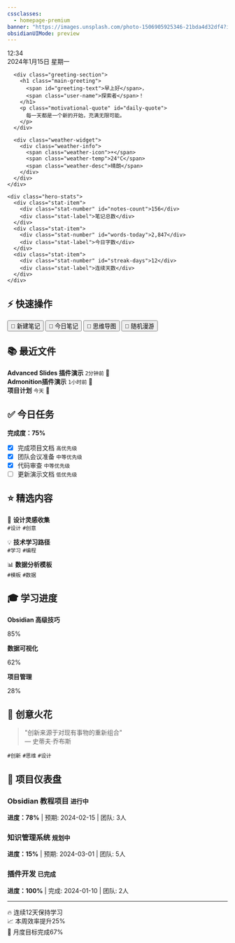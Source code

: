 ```yaml
---
cssclasses:
  - homepage-premium
banner: "https://images.unsplash.com/photo-1506905925346-21bda4d32df4?ixlib=rb-4.0.3&auto=format&fit=crop&w=2070&q=80"
obsidianUIMode: preview
---
```


<div class="homepage-container">
  <div class="background-overlay"></div>
  
  <div class="hero-section">
    <div class="hero-content">
      <div class="time-display">
        <div class="current-time" id="live-time">12:34</div>
        <div class="current-date" id="live-date">2024年1月15日 星期一</div>
      </div>
      
      <div class="greeting-section">
        <h1 class="main-greeting">
          <span id="greeting-text">早上好</span>，
          <span class="user-name">探索者</span>！
        </h1>
        <p class="motivational-quote" id="daily-quote">
          每一天都是一个新的开始，充满无限可能。
        </p>
      </div>
      
      <div class="weather-widget">
        <div class="weather-info">
          <span class="weather-icon">☀️</span>
          <span class="weather-temp">24°C</span>
          <span class="weather-desc">晴朗</span>
        </div>
      </div>
    </div>
    
    <div class="hero-stats">
      <div class="stat-item">
        <div class="stat-number" id="notes-count">156</div>
        <div class="stat-label">笔记总数</div>
      </div>
      <div class="stat-item">
        <div class="stat-number" id="words-today">2,847</div>
        <div class="stat-label">今日字数</div>
      </div>
      <div class="stat-item">
        <div class="stat-number" id="streak-days">12</div>
        <div class="stat-label">连续天数</div>
      </div>
    </div>
  </div>

  <div class="main-content">
    <div class="quick-actions-panel">
      <h2 class="section-title">
        <span class="section-icon">⚡</span>
        快速操作
      </h2>
      <div class="quick-buttons">
        <button class="action-btn primary">
          <span class="btn-icon">📝</span>
          <span class="btn-text">新建笔记</span>
        </button>
        <button class="action-btn secondary">
          <span class="btn-icon">📅</span>
          <span class="btn-text">今日笔记</span>
        </button>
        <button class="action-btn accent">
          <span class="btn-icon">🎨</span>
          <span class="btn-text">思维导图</span>
        </button>
        <button class="action-btn success">
          <span class="btn-icon">🎲</span>
          <span class="btn-text">随机漫游</span>
        </button>
      </div>
    </div>
  </div>
</div>

## 📚 最近文件

<div class="simple-card">

**Advanced Slides 插件演示** `2分钟前` 📄  
**Admonition插件演示** `1小时前` 📝  
**项目计划** `今天` 🎯  

</div>

## ✅ 今日任务

<div class="simple-card">

**完成度：75%**

- [x] 完成项目文档 `高优先级`
- [x] 团队会议准备 `中等优先级`  
- [x] 代码审查 `中等优先级`
- [ ] 更新演示文档 `低优先级`

</div>

## ⭐ 精选内容

<div class="simple-card">

🎨 **设计灵感收集**  
`#设计` `#创意`

💡 **技术学习路径**  
`#学习` `#编程`

📊 **数据分析模板**  
`#模板` `#数据`

</div>

## 🎓 学习进度

<div class="simple-card">

**Obsidian 高级技巧**  
<div class="progress-container">
  <div class="progress-bar-simple">
    <div class="progress-fill-simple" style="width: 85%"></div>
  </div>
  <span class="progress-percent">85%</span>
</div>

**数据可视化**  
<div class="progress-container">
  <div class="progress-bar-simple">
    <div class="progress-fill-simple" style="width: 62%"></div>
  </div>
  <span class="progress-percent">62%</span>
</div>

**项目管理**  
<div class="progress-container">
  <div class="progress-bar-simple">
    <div class="progress-fill-simple" style="width: 28%"></div>
  </div>
  <span class="progress-percent">28%</span>
</div>

</div>

## 💭 创意火花

<div class="simple-card">

> "创新来源于对现有事物的重新组合"  
> — 史蒂夫·乔布斯

`#创新` `#思维` `#设计`

</div>

## 🚀 项目仪表盘

<div class="simple-card">

### Obsidian 教程项目 `进行中`
**进度：78%** | 预期: 2024-02-15 | 团队: 3人

### 知识管理系统 `规划中`  
**进度：15%** | 预期: 2024-03-01 | 团队: 5人

### 插件开发 `已完成`
**进度：100%** | 完成: 2024-01-10 | 团队: 2人

</div>

---

<div class="footer-simple">

🔥 连续12天保持学习  
📈 本周效率提升25%  
🎯 月度目标完成67%  

</div>

<script>
function updateDateTime() {
  const now = new Date();
  
  const timeElement = document.getElementById('live-time');
  if (timeElement) {
    timeElement.textContent = now.toLocaleTimeString('zh-CN', {
      hour: '2-digit',
      minute: '2-digit'
    });
  }
  
  const dateElement = document.getElementById('live-date');
  if (dateElement) {
    dateElement.textContent = now.toLocaleDateString('zh-CN', {
      year: 'numeric',
      month: 'long',
      day: 'numeric',
      weekday: 'long'
    });
  }
}

function updateGreeting() {
  const hour = new Date().getHours();
  const greetingElement = document.getElementById('greeting-text');
  
  if (!greetingElement) return;
  
  if (hour < 6) {
    greetingElement.textContent = '深夜好';
  } else if (hour < 12) {
    greetingElement.textContent = '早上好';
  } else if (hour < 18) {
    greetingElement.textContent = '下午好';
  } else {
    greetingElement.textContent = '晚上好';
  }
}

function init() {
  updateDateTime();
  updateGreeting();
  setInterval(updateDateTime, 60000);
}

if (document.readyState === 'loading') {
  document.addEventListener('DOMContentLoaded', init);
} else {
  init();
}
</script> 